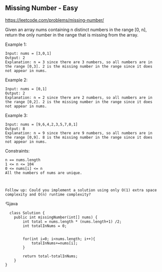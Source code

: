 ## Missing Number - Easy
https://leetcode.com/problems/missing-number/

Given an array nums containing n distinct numbers in the range [0, n], return the only number in the range that is missing from the array.

 

Example 1:

    Input: nums = [3,0,1]
    Output: 2
    Explanation: n = 3 since there are 3 numbers, so all numbers are in the range [0,3]. 2 is the missing number in the range since it does not appear in nums.

Example 2:

    Input: nums = [0,1]
    Output: 2
    Explanation: n = 2 since there are 2 numbers, so all numbers are in the range [0,2]. 2 is the missing number in the range since it does not appear in nums.

Example 3:

    Input: nums = [9,6,4,2,3,5,7,0,1]
    Output: 8
    Explanation: n = 9 since there are 9 numbers, so all numbers are in the range [0,9]. 8 is the missing number in the range since it does not appear in nums.

 

Constraints:

    n == nums.length
    1 <= n <= 104
    0 <= nums[i] <= n
    All the numbers of nums are unique.

 

    Follow up: Could you implement a solution using only O(1) extra space complexity and O(n) runtime complexity?

  :cupid:java
  
      class Solution {
        public int missingNumber(int[] nums) {
            int total = nums.length * (nums.length+1) /2;
            int totalInNums = 0;


            for(int i=0; i<nums.length; i++){
                totalInNums+=nums[i];
            }

            return total-totalInNums;
        }
    }

